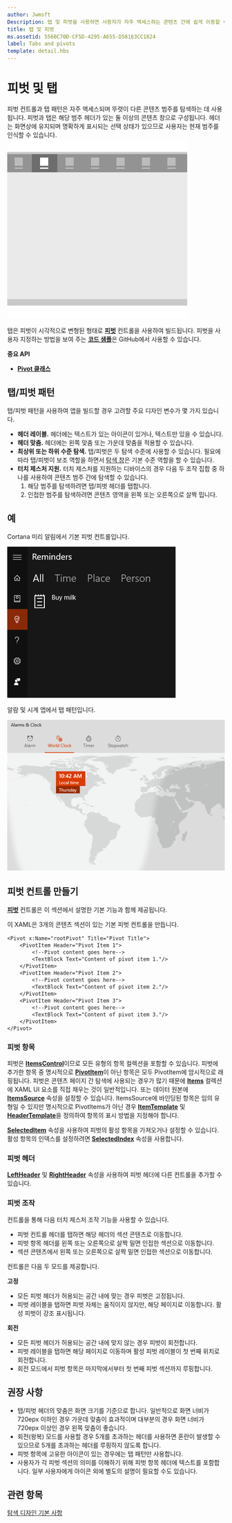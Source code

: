 ```yaml
---
author: Jwmsft
Description: 탭 및 피벗을 사용하면 사용자가 자주 액세스하는 콘텐츠 간에 쉽게 이동할 수 있습니다.
title: 탭 및 피벗
ms.assetid: 556BC70D-CF5D-4295-A655-D58163CC1824
label: Tabs and pivots
template: detail.hbs
---
```

# 피벗 및 탭

피벗 컨트롤과 탭 패턴은 자주 액세스되며 뚜렷이 다른 콘텐츠 범주를 탐색하는 데 사용됩니다. 피벗과 탭은 해당 범주 헤더가 있는 둘 이상의 콘텐츠 창으로 구성됩니다. 헤더는 화면상에 유지되며 명확하게 표시되는 선택 상태가 있으므로 사용자는 현재 범주를 인식할 수 있습니다.
![탭 예제](images/HIGSecOne_Tabs.png)

탭은 피벗이 시각적으로 변형된 형태로 [**피벗**](https://msdn.microsoft.com/library/windows/apps/xaml/windows.ui.xaml.controls.pivot.aspx) 컨트롤을 사용하여 빌드됩니다. 피벗을 사용자 지정하는 방법을 보여 주는 [**코드 샘플**](https://github.com/Microsoft/Windows-universal-samples/tree/master/Samples/XamlPivot)은 GitHub에서 사용할 수 있습니다.

<span class="sidebar_heading" style="font-weight: bold;">중요 API</span>

-   [**Pivot 클래스**](https://msdn.microsoft.com/library/windows/apps/dn608241)

## 탭/피벗 패턴

탭/피벗 패턴을 사용하여 앱을 빌드할 경우 고려할 주요 디자인 변수가 몇 가지 있습니다.

- **헤더 레이블.**  헤더에는 텍스트가 있는 아이콘이 있거나, 텍스트만 있을 수 있습니다.
- **헤더 맞춤.**  헤더에는 왼쪽 맞춤 또는 가운데 맞춤을 적용할 수 있습니다.
- **최상위 또는 하위 수준 탐색.**  탭/피벗은 두 탐색 수준에 사용할 수 있습니다. 필요에 따라 탭/피벗이 보조 역할을 하면서 [탐색 창](nav-pane.md)은 기본 수준 역할을 할 수 있습니다.
- **터치 제스처 지원.**  터치 제스처를 지원하는 디바이스의 경우 다음 두 조작 집합 중 하나를 사용하여 콘텐츠 범주 간에 탐색할 수 있습니다.
    1. 해당 범주를 탐색하려면 탭/피벗 헤더를 탭합니다.
    2. 인접한 범주를 탐색하려면 콘텐츠 영역을 왼쪽 또는 오른쪽으로 살짝 밉니다.

## 예

Cortana 미리 알림에서 기본 피벗 컨트롤입니다.

![Cortana 미리 알림의 피벗 예](images/pivot_cortana-reminders.png)

알람 및 시계 앱에서 탭 패턴입니다.

![알람 및 시계에서 탭의 예](images/tabs_alarms-and-clock.png)

## 피벗 컨트롤 만들기

[
            **피벗**](https://msdn.microsoft.com/library/windows/apps/xaml/windows.ui.xaml.controls.pivot.aspx) 컨트롤은 이 섹션에서 설명한 기본 기능과 함께 제공됩니다.

이 XAML은 3개의 콘텐츠 섹션이 있는 기본 피벗 컨트롤을 만듭니다.

```xaml
<Pivot x:Name="rootPivot" Title="Pivot Title">
    <PivotItem Header="Pivot Item 1">
        <!--Pivot content goes here-->
        <TextBlock Text="Content of pivot item 1."/>
    </PivotItem>
    <PivotItem Header="Pivot Item 2">
        <!--Pivot content goes here-->
        <TextBlock Text="Content of pivot item 2."/>
    </PivotItem>
    <PivotItem Header="Pivot Item 3">
        <!--Pivot content goes here-->
        <TextBlock Text="Content of pivot item 3."/>
    </PivotItem>
</Pivot>
```

### 피벗 항목

피벗은 [**ItemsControl**](https://msdn.microsoft.com/library/windows/apps/xaml/windows.ui.xaml.controls.itemscontrol.aspx)이므로 모든 유형의 항목 컬렉션을 포함할 수 있습니다. 피벗에 추가한 항목 중 명시적으로 [**PivotItem**](https://msdn.microsoft.com/library/windows/apps/xaml/windows.ui.xaml.controls.pivotitem.aspx)이 아닌 항목은 모두 PivotItem에 암시적으로 래핑됩니다. 피벗은 콘텐츠 페이지 간 탐색에 사용되는 경우가 많기 때문에 [**Items**](https://msdn.microsoft.com/library/windows/apps/xaml/windows.ui.xaml.controls.itemscontrol.items.aspx) 컬렉션에 XAML UI 요소를 직접 채우는 것이 일반적입니다. 또는 데이터 원본에 [**ItemsSource**](https://msdn.microsoft.com/library/windows/apps/xaml/windows.ui.xaml.controls.itemscontrol.itemssource.aspx) 속성을 설정할 수 있습니다. ItemsSource에 바인딩된 항목은 임의 유형일 수 있지만 명시적으로 PivotItems가 아닌 경우 [**ItemTemplate**](https://msdn.microsoft.com/library/windows/apps/xaml/windows.ui.xaml.controls.itemscontrol.itemtemplate.aspx) 및 [**HeaderTemplate**](https://msdn.microsoft.com/library/windows/apps/xaml/windows.ui.xaml.controls.pivot.headertemplate.aspx)을 정의하여 항목의 표시 방법을 지정해야 합니다.

[
            **SelectedItem**](https://msdn.microsoft.com/library/windows/apps/xaml/windows.ui.xaml.controls.pivot.selecteditem.aspx) 속성을 사용하여 피벗의 활성 항목을 가져오거나 설정할 수 있습니다. 활성 항목의 인덱스를 설정하려면 [**SelectedIndex**](https://msdn.microsoft.com/library/windows/apps/xaml/windows.ui.xaml.controls.pivot.selectedindex.aspx) 속성을 사용합니다.

### 피벗 헤더

[
            **LeftHeader**](https://msdn.microsoft.com/library/windows/apps/xaml/windows.ui.xaml.controls.pivot.leftheader.aspx) 및 [**RightHeader**](https://msdn.microsoft.com/library/windows/apps/xaml/windows.ui.xaml.controls.pivot.rightheader.aspx) 속성을 사용하여 피벗 헤더에 다른 컨트롤을 추가할 수 있습니다.

### 피벗 조작

컨트롤을 통해 다음 터치 제스처 조작 기능을 사용할 수 있습니다.

-   피벗 컨트롤 헤더를 탭하면 해당 헤더의 섹션 콘텐츠로 이동합니다.
-   피벗 항목 헤더를 왼쪽 또는 오른쪽으로 살짝 밀면 인접한 섹션으로 이동합니다.
-   섹션 콘텐츠에서 왼쪽 또는 오른쪽으로 살짝 밀면 인접한 섹션으로 이동합니다.

컨트롤은 다음 두 모드를 제공합니다.

**고정**

-   모든 피벗 헤더가 허용되는 공간 내에 맞는 경우 피벗은 고정됩니다.
-   피벗 레이블을 탭하면 피벗 자체는 움직이지 않지만, 해당 페이지로 이동합니다. 활성 피벗이 강조 표시됩니다.

**회전**

-   모든 피벗 헤더가 허용되는 공간 내에 맞지 않는 경우 피벗이 회전합니다.
-   피벗 레이블을 탭하면 해당 페이지로 이동하며 활성 피벗 레이블이 첫 번째 위치로 회전합니다.
-   회전 모드에서 피벗 항목은 마지막에서부터 첫 번째 피벗 섹션까지 루핑합니다.

## 권장 사항

-   탭/피벗 헤더의 맞춤은 화면 크기를 기준으로 합니다. 일반적으로 화면 너비가 720epx 이하인 경우 가운데 맞춤이 효과적이며 대부분의 경우 화면 너비가 720epx 이상인 경우 왼쪽 맞춤이 좋습니다.
-   회전(왕복) 모드를 사용할 경우 5개를 초과하는 헤더를 사용하면 혼란이 발생할 수 있으므로 5개를 초과하는 헤더를 루핑하지 않도록 합니다.
-   피벗 항목에 고유한 아이콘이 있는 경우에는 탭 패턴만 사용합니다.
-   사용자가 각 피벗 섹션의 의미를 이해하기 위해 피벗 항목 헤더에 텍스트를 포함합니다. 일부 사용자에게 아이콘 외에 별도의 설명이 필요할 수도 있습니다.



## 관련 항목

[탐색 디자인 기본 사항](https://msdn.microsoft.com/library/windows/apps/dn958438)


<!--HONumber=May16_HO2-->


